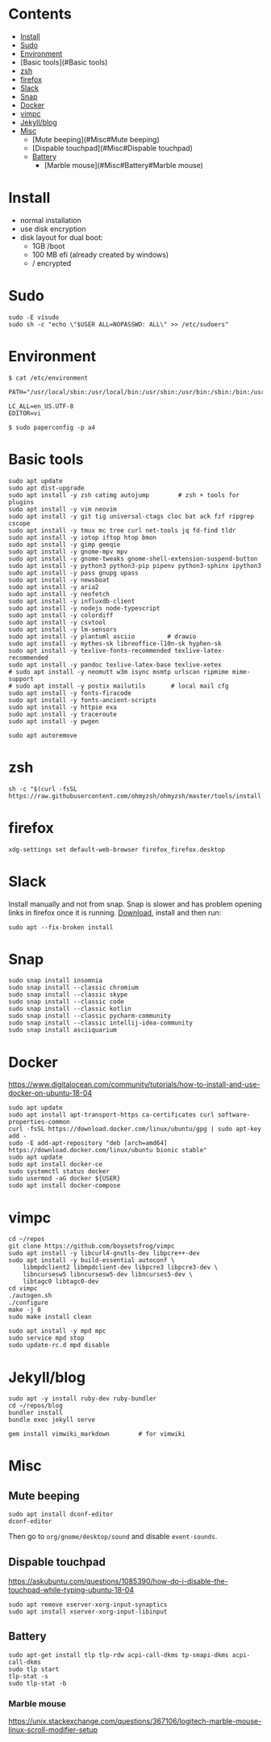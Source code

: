 # Contents

- [Install](#Install)
- [Sudo](#Sudo)
- [Environment](#Environment)
- [Basic tools](#Basic tools)
- [zsh](#zsh)
- [firefox](#firefox)
- [Slack](#Slack)
- [Snap](#Snap)
- [Docker](#Docker)
- [vimpc](#vimpc)
- [Jekyll/blog](#Jekyll/blog)
- [Misc](#Misc)
    - [Mute beeping](#Misc#Mute beeping)
    - [Dispable touchpad](#Misc#Dispable touchpad)
    - [Battery](#Misc#Battery)
        - [Marble mouse](#Misc#Battery#Marble mouse)

# Install

* normal installation
* use disk encryption
* disk layout for dual boot:
    * 1GB /boot
    * 100 MB efi (already created by windows)
    * / encrypted

# Sudo

    sudo -E visudo
    sudo sh -c "echo \"$USER ALL=NOPASSWD: ALL\" >> /etc/sudoers"
     
# Environment

    $ cat /etc/environment

    PATH="/usr/local/sbin:/usr/local/bin:/usr/sbin:/usr/bin:/sbin:/bin:/usr/games:/usr/local/games"

    LC_ALL=en_US.UTF-8
    EDITOR=vi
    
    $ sudo paperconfig -p a4

# Basic tools

    sudo apt update
    sudo apt dist-upgrade
    sudo apt install -y zsh catimg autojump        # zsh + tools for plugins
    sudo apt install -y vim neovim 
    sudo apt install -y git tig universal-ctags cloc bat ack fzf ripgrep cscope
    sudo apt install -y tmux mc tree curl net-tools jq fd-find tldr
    sudo apt install -y iotop iftop htop bmon
    sudo apt install -y gimp geeqie 
    sudo apt install -y gnome-mpv mpv
    sudo apt install -y gnome-tweaks gnome-shell-extension-suspend-button
    sudo apt install -y python3 python3-pip pipenv python3-sphinx ipython3
    sudo apt install -y pass gnupg upass 
    sudo apt install -y newsboat
    sudo apt install -y aria2
    sudo apt install -y neofetch 
    sudo apt install -y influxdb-client
    sudo apt install -y nodejs node-typescript
    sudo apt install -y colordiff
    sudo apt install -y csvtool
    sudo apt install -y lm-sensors
    sudo apt install -y plantuml asciio         # drawio
    sudo apt install -y mythes-sk libreoffice-l10n-sk hyphen-sk
    sudo apt install -y texlive-fonts-recommended texlive-latex-recommended 
    sudo apt install -y pandoc texlive-latex-base texlive-xetex
    # sudo apt install -y neomutt w3m isync msmtp urlscan ripmime mime-support 
    # sudo apt install -y postix mailutils       # local mail cfg
    sudo apt install -y fonts-firacode
    sudo apt install -y fonts-ancient-scripts 
    sudo apt install -y httpie exa
    sudo apt install -y traceroute
    sudo apt install -y pwgen
    
    sudo apt autoremove

# zsh

    sh -c "$(curl -fsSL https://raw.githubusercontent.com/ohmyzsh/ohmyzsh/master/tools/install.sh)"
    
    
# firefox

    xdg-settings set default-web-browser firefox_firefox.desktop
    
# Slack 

Install manually and not from snap. Snap is slower and has problem opening links in firefox once it is running. [Download](https://slack.com/intl/en-cz/download), install and then run:

    sudo apt --fix-broken install

# Snap

    sudo snap install insomnia 
    sudo snap install --classic chromium
    sudo snap install --classic skype
    sudo snap install --classic code
    sudo snap install --classic kotlin
    sudo snap install --classic pycharm-community
    sudo snap install --classic intellij-idea-community
    sudo snap install asciiquarium


# Docker
https://www.digitalocean.com/community/tutorials/how-to-install-and-use-docker-on-ubuntu-18-04

    sudo apt update
    sudo apt install apt-transport-https ca-certificates curl software-properties-common
    curl -fsSL https://download.docker.com/linux/ubuntu/gpg | sudo apt-key add -
    sudo -E add-apt-repository "deb [arch=amd64] https://download.docker.com/linux/ubuntu bionic stable"
    sudo apt update
    sudo apt install docker-ce
    sudo systemctl status docker
    sudo usermod -aG docker ${USER}
    sudo apt install docker-compose

# vimpc

    cd ~/repos
    git clone https://github.com/boysetsfrog/vimpc
    sudo apt install -y libcurl4-gnutls-dev libpcre++-dev 
    sudo apt install -y build-essential autoconf \
        libmpdclient2 libmpdclient-dev libpcre3 libpcre3-dev \
        libncursesw5 libncursesw5-dev libncurses5-dev \
        libtagc0 libtagc0-dev
    cd vimpc
    ./autogen.sh
    ./configure
    make -j 8
    sudo make install clean
    
    sudo apt install -y mpd mpc
    sudo service mpd stop
    sudo update-rc.d mpd disable

    
# Jekyll/blog

    sudo apt -y install ruby-dev ruby-bundler
    cd ~/repos/blog
    bundler install
    bundle exec jekyll serve
    
    gem install vimwiki_markdown        # for vimwiki
    
# Misc

## Mute beeping

    sudo apt install dconf-editor
    dconf-editor
    
Then go to `org/gnome/desktop/sound` and disable `event-sounds`.


## Dispable touchpad
https://askubuntu.com/questions/1085390/how-do-i-disable-the-touchpad-while-typing-ubuntu-18-04

    sudo apt remove xserver-xorg-input-synaptics
    sudo apt install xserver-xorg-input-libinput

## Battery

    sudo apt-get install tlp tlp-rdw acpi-call-dkms tp-smapi-dkms acpi-call-dkms
    sudo tlp start
    tlp-stat -s
    sudo tlp-stat -b
    
    
### Marble mouse

https://unix.stackexchange.com/questions/367106/logitech-marble-mouse-linux-scroll-modifier-setup

